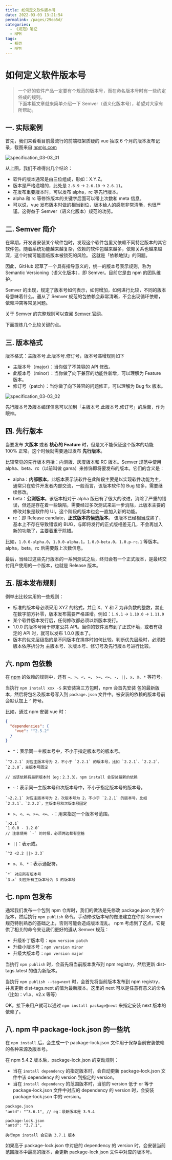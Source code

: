 ```yaml
---
title: 如何定义软件版本号
date: 2022-03-03 13:21:54
permalink: /pages/29ea5d/
categories:
  - 《规范》笔记
  - NPM
tags:
  - 规范
  - NPM
---
```


# 如何定义软件版本号

> 一个好的软件产品一定要有个规范的版本号，而在命名版本号时有一些约定俗成的规则。  
> 下面本篇文章就来简单介绍一下 Semver（语义化版本号），希望对大家有所帮助。

## 一. 实际案例

首先，我们来看看目前最流行的前端框架质疑的 vue 抽取 6 个月的版本发布记录，截图来自 [npmjs.com](https://www.npmjs.com/package/vue)

![specification_03-03_01](https://cdn.jsdelivr.net/gh/oliver556/image-hosting@master/specification_03-03_01.21lvntj7ihuo.webp)

<!--<img-desc :num="'0'" :title="'vue npm 版本'" />-->

从上图，我们不难得出几个结论：

- 软件的版本通常是由三位组成，形如：X.Y.Z。
- 版本是严格递增的，此处是 `2.6.9` → `2.6.10` → `2.6.11`。
- 在发布重要版本时，可以发布 alpha，rc 等先行版本。
- alpha 和 rc 等修饰版本的关键字后面可以带上次数和 meta 信息。
- 可以说，vue 发布版本时做的相当到位，版本给人的感觉非常清晰，也很严谨。这得益于 Semver（语义化版本）规范的功劳。

## 二. Semver 简介

在早期，开发者安装某个软件包时，发现这个软件包里又依赖不同特定版本的其它软件包。随着系统功能越来越复杂，依赖的软件包越来越多，依赖关系也越来越深，这个时候可能面临版本被锁死的风险。
这就是「依赖地狱」的问题。

因此，GitHub 起草了一个具有指导意义的，统一的版本号表示规则，称为 Semantic Versioning（语义化版本），即 Semver。目前它是由 npm 的团队维护。

Semver 的出现，规定了版本号如何表示，如何增加，如何进行比较，不同的版本号意味着什么。遵从了 Semver 规范的包依赖会非常清晰，不会出现循环依赖，依赖冲突等常见问题。

关于 Semver 的完整规则可以查阅 [Semver 官网](https://semver.org/lang/zh-CN/)。

下面提炼几个比较关键的点。

## 三. 版本格式

版本格式：主版本号.此版本号.修订号，版本号递增规则如下

- 主版本号（major）：当你做了不兼容的 API 修改。
- 此版本号（minor）：当你做了向下兼容的功能性新增，可以理解为 Feature 版本。
- 修订号（patch）：当你做了向下兼容的问题修正，可以理解为 Bug fix 版本。

![specification_03-03_02](https://cdn.jsdelivr.net/gh/oliver556/image-hosting@master/specification_03-03_02.3mw3y19jgo80.png)

<!--<img-desc :num="'1'" :title="'semver demo'" />-->

先行版本号及版本编译信息可以加到「主版本号.此版本号.修订号」的后面，作为眼神。

## 四. 先行版本

当要发布 **大版本** 或者 **核心的 Feature** 时，但是又不能保证这个版本的功能 100% 正常。这个时候就需要通过发布 **先行版本**。

比较常见的先行版本包括：内测版、灰度版本和 RC 版本。Semver 规范中使用 alpha、beta、rc（以前叫做 gama）来修饰即将要发布的版本。它们的含义是：

- alpha：**内部版本**。此版本表示该软件在此阶段主要是以实现软件功能为主，通常只在软件开发者内部交流，一般而言，该版本软件的 Bug 较多，需要继续修改。
- beta：**公测版本**。该版本相对于 alpha 版已有了很大的改进，消除了严重的错误，但还是存在着一些缺陷，需要经过多次测试来进一步消除，此版本主要的修改对象是软件的 UI，这个阶段的版本也会一直加入新的功能。
- rc：即 Release candiate，**正式版本的候选版本**。 该版本已经相当成熟了，基本上不存在导致错误的 BUG，与即将发行的正式版相差无几，不会再加入新的功能了，主要着重于除错。

比如，`1.0.0-alpha.0`，`1.0.0-alpha.1`，`1.0.0-beta.0`，`1.0.p-rc.1` 等版本。alpha，beta，rc 后需要戴上次数信息。

最后，当经过这些先行版本的一系列测试之后，终归会有一个正式版本，是最终交付用户使用的一个版本，也就是 Release 版本。

## 五. 版本发布规则

例举出比较实用的一些规则：

- 标准的版本号必须采用 XYZ 的格式，并且 X、Y 和 Z 为非负数的整数，禁止在数字前方补零，版本发布需要严格递增。例如：`1.9.1` → `1.10.0` → `1.11.0`
- 某个软件版本发行后，任何修改都必须以新版本发行。
- 1.0.0 的版本号用于界定公共 API。当你的软件发布到了正式环境，或者有稳定的 API 时，就可以发布 1.0.0 版本了。
- 版本的优先层级指的是不同版本在排序时如何比较。判断优先层级时，必须把版本依序拆分为 主版本号、次版本号、修订号及先行版本号进行比较。

## 六. npm 包依赖

在 [npm](https://www.npmjs.com/) 的依赖的规则中，还有 `~`、`>`、`<`、`=`、 `>=`、`<=`、`-`、`||`、`x`、`X`、`*` 等符号。

当执行 `npm install xxx -S` 来安装第三方包时，npm 会首先安装 包的最新版本，然后将包名及版本号写入到 `package.json` 文件中。被安装的依赖的版本号前会默认加上 `^` 符号。

比如，通过 npm 安装 vue 时：

```json
{
  "dependencies": {
    "vue": "^2.5.2"
  }
}
```

- `^`：表示同一主版本号中，不小于指定版本号的版本号。

```
`^2.2.1` 对应主版本号为 2，不小于 `2.2.1` 的版本号，比如 `2.2.1`、`2.2.2`、`2.3.0`，主版本号固定

// 当该依赖有最新版本时（eg：2.3.3），npm install 会安装最新的依赖
```

- `~`：表示同一主版本号和次版本号中，不小于指定版本号的版本号。

```
`~2.2.1` 对应主版本号为 2，次版本号为 2，不小于 `2.2.1` 的版本号，比如 `2.2.1`、`2.2.2`，主版本号和次版本号固定
```

- `>`、`<`、`=`、`>=`、`<=`、`-`：用来指定一个版本号范围。

```
`>2.1`
`1.0.0 - 1.2.0`
// 注意使用 `-` 的时候，必须两边都有空格
```

- `||`：表示或。

```
`^2 <2.2 ||> 2.3`
```

- `x`、`X`、`*`：表示通配符。

```
`*` 对应所有版本号
`3.x` 对应所有主版本号为 3 的版本号
```

## 七. npm 包发布

通常我们发布一个包到 npm 仓库时，我们的做法是先修改 package.json 为某个版本，然后执行 `npm publish` 命令。手动修改版本号的做法建立在你对 Semver 规范特别熟悉的基础之上，否则可能会造成版本混乱。
npm 考虑到了这点，它提供了相关的命令来让我们更好的遵从 Semver 规范：

- 升级补丁版本号：`npm version patch`
- 升级小版本号：`npm version minor`
- 升级大版本号：`npm version major`

当执行 `npm publish` 时，会首先将当前版本发布到 npm registry，然后更新 dist-tags.latest 的值为新版本。

当执行 `npm publish --tag=next` 时，会首先将当前版本发布到 npm registry，并且更新 dist-tags.next 的值为最新版本。这里的 next 可以是任意有意义的命名（比如：v1.x、v2.x 等等）

OK，接下来用户就可以通过 `npm install package@next` 来指定安装 next 版本的依赖了。

## 八. npm 中 package-lock.json 的一些坑

在 `npm install` 后，会生成一个 package-lock.json 文件用于保存当前安装依赖的各种来源及版本号。

在 npm 5.4.2 版本后，package-lock.json 的变动规则：

- 当在 `install dependency` 的指定版本时，会自动更新 package-lock.json 文件中该 dependency 的 version 到指定的 version。
- 当在 `install dependency` 的范围版本时，当前的 version 低于 or 等于 package-lock.json 文件中对应的 dependency 的 version 时，会安装 package-lock.json 中的 version。

```
package.json
"antd": "^3.6.1", // eg：最新版本是 3.9.4

package-lock.json
"antd": "3.7.1",

执行npm install 会安装 3.7.1 版本
```

如果高于 package-lock.json 中对应的 dependency 的 version 时，会安装当前范围版本中最高的版本，会更新 package-lock.json 文件中对应的版本号。

